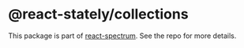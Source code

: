 # @react-stately/collections

This package is part of [react-spectrum](https://github.com/adobe-private/react-spectrum-v3). See the repo for more details.
